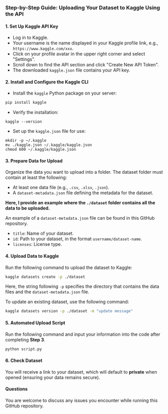 ### Step-by-Step Guide: Uploading Your Dataset to Kaggle Using the API

#### 1. Set Up Kaggle API Key

- Log in to Kaggle.
- Your username is the name displayed in your Kaggle profile link, e.g., `https://www.kaggle.com/xxx`.
- Click on your profile avatar in the upper right corner and select "Settings".
- Scroll down to find the API section and click "Create New API Token".
- The downloaded `kaggle.json` file contains your API key.

#### 2. Install and Configure the Kaggle CLI

- Install the `kaggle` Python package on your server:

```bash
pip install kaggle
```

- Verify the installation:

```bas
kaggle --version
```

- Set up the `kaggle.json` file for use:

```bas
mkdir -p ~/.kaggle
mv ./kaggle.json ~/.kaggle/kaggle.json
chmod 600 ~/.kaggle/kaggle.json
```

#### 3. Prepare Data for Upload

Organize the data you want to upload into a folder. The dataset folder must contain at least the following:

- At least one data file (e.g., `.csv`, `.xlsx`, `.json`).
- A `dataset-metadata.json` file defining the metadata for the dataset.

**Here, I provide an example where the `./dataset` folder contains all the data to be uploaded.**

An example of a `dataset-metadata.json` file can be found in this GitHub repository.

- ``title``: Name of your dataset.
- ``id``: Path to your dataset, in the format `username/dataset-name`.
- ``licenses``: License type.

#### 4. Upload Data to Kaggle

Run the following command to upload the dataset to Kaggle:

```bash
kaggle datasets create -p ./dataset
```

Here, the string following `-p` specifies the directory that contains the data files and the `dataset-metadata.json` file.

To update an existing dataset, use the following command:

```bash
kaggle datasets version -p ./dataset -m "update message"
```

#### 5. Automated Upload Script

Run the following command and input your information into the code after completing **Step 3**.

```bash
python script.py
```

#### 6. Check Dataset

You will receive a link to your dataset, which will default to **private** when opened (ensuring your data remains secure).

#### Questions

You are welcome to discuss any issues you encounter while running this GitHub repository.


